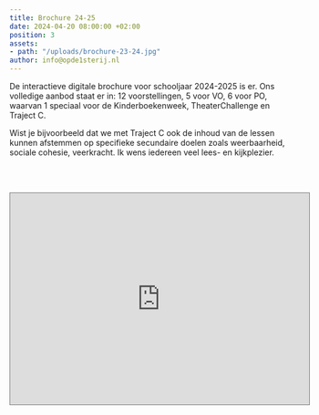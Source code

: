 ```yaml
---
title: Brochure 24-25
date: 2024-04-20 08:00:00 +02:00
position: 3
assets:
- path: "/uploads/brochure-23-24.jpg"
author: info@opde1sterij.nl
---
```


De interactieve digitale brochure voor schooljaar 2024-2025 is er. Ons volledige aanbod staat er in: 12 voorstellingen, 5 voor VO, 6 voor PO, waarvan 1 speciaal voor de Kinderboekenweek, TheaterChallenge en Traject C.

Wist je bijvoorbeeld dat we met Traject C ook de inhoud van de lessen kunnen afstemmen op specifieke secundaire doelen zoals weerbaarheid, sociale cohesie, veerkracht. Ik wens iedereen veel lees- en kijkplezier. 

<br><br>
<iframe style="border: 1px solid #777;" src="https://indd.adobe.com/embed/36d75da6-311a-4cec-9452-b5e0d31ce5e3?startpage=1&allowFullscreen=true" width="525px" height="371px" frameborder="0" allowfullscreen=""></iframe>
